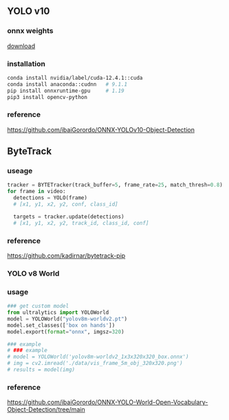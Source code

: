 ## YOLO v10
### onnx weights
[download](https://github.com/THU-MIG/yolov10/releases)

### installation
```bash
conda install nvidia/label/cuda-12.4.1::cuda
conda install anaconda::cudnn   # 9.1.1
pip install onnxruntime-gpu     # 1.19
pip3 install opencv-python
```
### reference
https://github.com/ibaiGorordo/ONNX-YOLOv10-Object-Detection

## ByteTrack
### useage
```python
tracker = BYTETracker(track_buffer=5, frame_rate=25, match_thresh=0.8)
for frame in video:
  detections = YOLO(frame)
  # [x1, y1, x2, y2, conf, class_id]

  targets = tracker.update(detections)
  # [x1, y1, x2, y2, track_id, class_id, conf]
```

### reference
https://github.com/kadirnar/bytetrack-pip

### YOLO v8 World
### usage
```python
### get custom model
from ultralytics import YOLOWorld
model = YOLOWorld("yolov8m-worldv2.pt")
model.set_classes(['box on hands'])
model.export(format="onnx", imgsz=320)

### example
# ### example
# model = YOLOWorld('yolov8m-worldv2_1x3x320x320_box.onnx')
# img = cv2.imread('./data/vis_frame_5m_obj_320x320.png')
# results = model(img)
```

### reference
https://github.com/ibaiGorordo/ONNX-YOLO-World-Open-Vocabulary-Object-Detection/tree/main



























